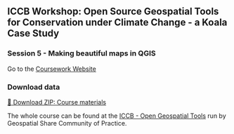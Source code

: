 ## ICCB Workshop: Open Source Geospatial Tools for Conservation under Climate Change - a Koala Case Study  
### Session 5 - Making beautiful maps in QGIS  
Go to the [Coursework Website](https://emhain8.github.io./QGIS-Cartography-ICCB/)

### Download data
[📁 Download ZIP: Course materials](https://raw.githubusercontent.com/EmHain8/QGIS-Cartography-ICCB/main/data/ICCB_QGIS_Products.zip)

The whole course can be found at the [ICCB - Open Geospatial Tools](https://geospatial-community.github.io/ICCB_geospatial_tools_conservation/) run by Geospatial Share Community of Practice.
